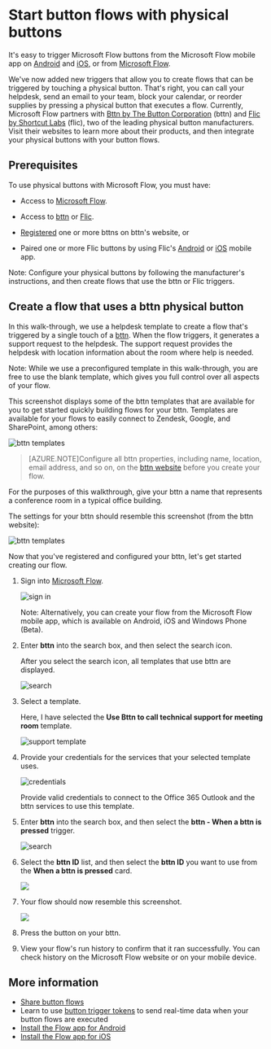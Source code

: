<properties
    pageTitle="Start button flows with physical buttons | Microsoft Flow"
    description="Start button flows with physical buttons from bttn and Flic."
    services=""
    suite="flow"
    documentationCenter="na"
    authors="msftman"
    manager="anneta"
    editor=""
    tags=""/>

<tags
   ms.service="flow"
   ms.devlang="na"
   ms.topic="article"
   ms.tgt_pltfrm="na"
   ms.workload="na"
   ms.date="04/24/2017"
   ms.author="deonhe"/>

# Start button flows with physical buttons

It's easy to trigger Microsoft Flow buttons from the Microsoft Flow mobile app on [Android](https://aka.ms/flowmobiledocsandroid) and [iOS](https://aka.ms/flowmobiledocsios), or from [Microsoft Flow](https://flow.microsoft.com).

We've now added new triggers that allow you to create flows that can be triggered by touching a physical button. That's right, you can call your helpdesk, send an email to your team, block your calendar, or reorder supplies by pressing a physical button that executes a flow. Currently, Microsoft Flow partners with [Bttn by The Button Corporation](https://my.bt.tn/) (bttn) and [Flic by Shortcut Labs](https://flic.io/) (flic), two of the leading physical button manufacturers. Visit their websites to learn more about their products, and then integrate your physical buttons with your button flows.

## Prerequisites

To use physical buttons with Microsoft Flow, you must have:

- Access to [Microsoft Flow](https://flow.microsoft.com).

- Access to [bttn](https://my.bt.tn/) or [Flic](https://flic.io/).

- [Registered](https://my.bt.tn/) one or more bttns on bttn's website, or

- Paired one or more Flic buttons by using Flic's [Android](https://play.google.com/store/apps/details?id=io.flic.app) or [iOS](https://itunes.apple.com/us/app/flic-app/id977593793?ls=1&mt=8) mobile app.

Note: Configure your physical buttons by following the manufacturer's instructions, and then create flows that use the bttn or Flic triggers.

## Create a flow that uses a bttn physical button

In this walk-through, we use a helpdesk template to create a flow that's triggered by a single touch of a [bttn](https://my.bt.tn/). When the flow triggers, it generates a support request to the helpdesk. The support request provides the helpdesk with location information about the room where help is needed.

Note: While we use a preconfigured template in this walk-through, you are free to use the blank template, which gives you full control over all aspects of your flow.

This screenshot displays some of the bttn templates that are available for you to get started quickly building flows for your bttn. Templates are available for your flows to easily connect to Zendesk, Google, and SharePoint, among others:

![bttn templates](./media/use-physical-buttons-with-flow-buttons/bttn-templates.png)

>[AZURE.NOTE]Configure all bttn properties, including name, location, email address, and so on, on the [bttn website](https://my.bt.tn/) before you create your flow.

For the purposes of this walkthrough, give your bttn a name that represents a conference room in a typical office building.

The settings for your bttn should resemble this screenshot (from the bttn website):

![bttn templates](./media/use-physical-buttons-with-flow-buttons/bttn-config.png)

Now that you've registered and configured your bttn, let's get started creating our flow.

1. Sign into [Microsoft Flow](https://flow.microsoft.com).

     ![sign in](./media/use-physical-buttons-with-flow-buttons/sign-into-flow.png)

     Note: Alternatively, you can create your flow from the Microsoft Flow mobile app, which is available on Android, iOS and Windows Phone (Beta).

1. Enter **bttn** into the search box, and then select the search icon.

   After you select the search icon, all templates that use bttn are displayed.

   ![search](./media/use-physical-buttons-with-flow-buttons/bttn-search-template.png)

1. Select a template.

   Here, I have selected the **Use Bttn to call technical support for meeting room** template.

   ![support template](./media/use-physical-buttons-with-flow-buttons/bttn-select-template.png)

1. Provide your credentials for the services that your selected template uses.

     ![credentials](./media/use-physical-buttons-with-flow-buttons/bttn-provide-credentials.png)

     Provide valid credentials to connect to the Office 365 Outlook and the bttn services to use this template.

1. Enter **bttn** into the search box, and then select the **bttn - When a bttn is pressed** trigger.

     ![search](./media/use-physical-buttons-with-flow-buttons/bttn-trigger.png)

1. Select the **bttn ID** list, and then select the **bttn ID** you want to use from the **When a bttn is pressed** card.

     ![](./media/use-physical-buttons-with-flow-buttons/bttn-id.png)

1. Your flow should now resemble this screenshot.

     ![](./media/use-physical-buttons-with-flow-buttons/bttn-done.png)

1. Press the button on your bttn.

1. View your flow's run history to confirm that it ran successfully. You can check history on the Microsoft Flow website or on your mobile device.

## More information

- [Share button flows](./share-buttons.md)
- Learn to use [button trigger tokens](./introduction-to-button-trigger-tokens.md) to send real-time data when your button flows are executed
- [Install the Flow app for Android](https://play.google.com/store/apps/details?id=com.microsoft.flow)
- [Install the Flow app for iOS](https://appsto.re/us/5M0qbb.i)
